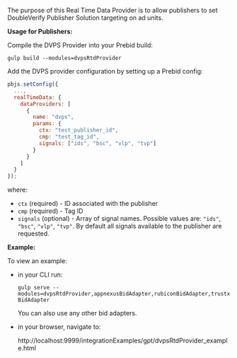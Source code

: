 The purpose of this Real Time Data Provider is to allow publishers to set DoubleVerify Publisher Solution targeting on ad units.

**Usage for Publishers:**

Compile the DVPS Provider into your Prebid build:

`gulp build --modules=dvpsRtdProvider`

Add the DVPS provider configuration by setting up a Prebid config:

```javascript
pbjs.setConfig({
  ...,
  realTimeData: {
    dataProviders: [
      {
        name: "dvps",
        params: {
          ctx: "test_publisher_id",
          cmp: "test_tag_id",
          signals: ["ids", "bsc", "vlp", "tvp"]
        }
      }
    ]
  }
});
```

where:
- `ctx` (required) - ID associated with the publisher
- `cmp` (required) - Tag ID
- `signals` (optional) - Array of signal names. Possible values are: `"ids"`, `"bsc"`, `"vlp"`, `"tvp"`. By default all signals available to the publisher are requested.

**Example:**

To view an example:

- in your CLI run:

  `gulp serve --modules=dvpsRtdProvider,appnexusBidAdapter,rubiconBidAdapter,trustxBidAdapter`

  You can also use any other bid adapters.

- in your browser, navigate to:

  http://localhost:9999/integrationExamples/gpt/dvpsRtdProvider_example.html
